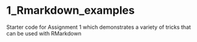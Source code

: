 # 1_Rmarkdown_examples
Starter code for Assignment 1 which demonstrates a variety of tricks that can be used with RMarkdown
